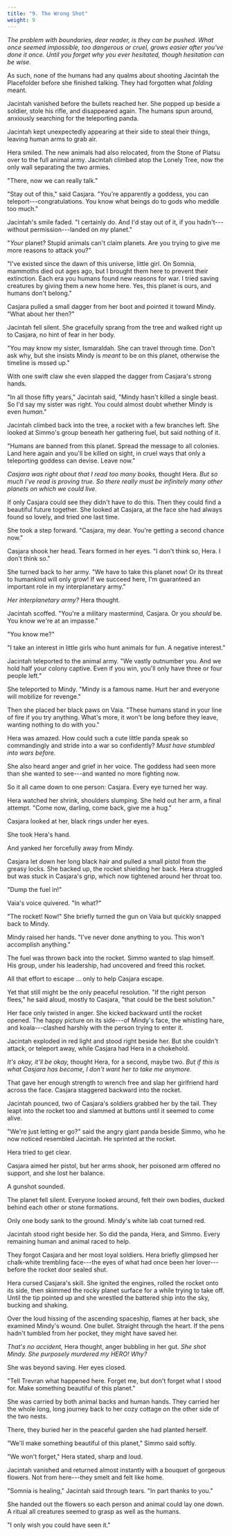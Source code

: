 ```yaml
---
title: "9. The Wrong Shot"
weight: 9
---
```


_The problem with boundaries, dear reader, is they can be pushed. What once seemed impossible, too dangerous or cruel, grows easier after you've done it once. Until you forget why you ever hesitated, though hesitation can be wise._

As such, none of the humans had any qualms about shooting Jacintah the Placefolder before she finished talking. They had forgotten what _folding_ meant.

Jacintah vanished before the bullets reached her. She popped up beside a soldier, stole his rifle, and disappeared again. The humans spun around, anxiously searching for the teleporting panda. 

Jacintah kept unexpectedly appearing at their side to steal their things, leaving human arms to grab air.

Hera smiled. The new animals had also relocated, from the Stone of Platsu over to the full animal army. Jacintah climbed atop the Lonely Tree, now the only wall separating the two armies.

"There, now we can really talk."

"Stay out of this," said Casjara. "You're apparently a goddess, you can teleport---congratulations. You know what beings do to gods who meddle too much."

Jacintah's smile faded. "I certainly do. And I'd stay out of it, if you hadn't---without permission---landed on _my_ planet."

"_Your_ planet? Stupid animals can't claim planets. Are you trying to give me more reasons to attack you?"

"I've existed since the dawn of this universe, little girl. On Somnia, mammoths died out ages ago, but I brought them here to prevent their extinction. Each era you humans found new reasons for war. I tried saving creatures by giving them a new home here. Yes, this planet is ours, and humans don't belong."

Casjara pulled a small dagger from her boot and pointed it toward Mindy. "What about her then?"

Jacintah fell silent. She gracefully sprang from the tree and walked right up to Casjara, no hint of fear in her body. 

"You may know my sister, Ismaraldah. She can travel through time. Don't ask why, but she insists Mindy is _meant_ to be on this planet, otherwise the timeline is mssed up."

With one swift claw she even slapped the dagger from Casjara's strong hands. 

"In all those fifty years," Jacintah said, "Mindy hasn't killed a single beast. So I'd say my sister was right. You could almost doubt whether Mindy is even _human_."

Jacintah climbed back into the tree, a rocket with a few branches left. She looked at Simmo's group beneath her gathering fuel, but said nothing of it. 

"Humans are banned from this planet. Spread the message to all colonies. Land here again and you'll be killed on sight, in cruel ways that only a teleporting goddess can devise. Leave now."

_Casjara was right about that I read too many books,_ thought Hera. _But so much I've read is proving true. So there really must be infinitely many other planets on which we could live._

If only Casjara could see they didn't have to do this. Then they could find a beautiful future together. She looked at Casjara, at the face she had always found so lovely, and tried one last time.

She took a step forward. "Casjara, my dear. You're getting a second chance now."

Casjara shook her head. Tears formed in her eyes. "I don't think so, Hera. I don't think so."

She turned back to her army. "We have to take this planet now! Or its threat to humankind will only grow! If we succeed here, I'm guaranteed an important role in my interplanetary army."

_Her interplanetary army?_ Hera thought.

Jacintah scoffed. "You're a military mastermind, Casjara. Or you _should_ be. You know we're at an impasse."

"You know me?"

"I take an interest in little girls who hunt animals for fun. A negative interest."

Jacintah teleported to the animal army. "We vastly outnumber you. And we hold half your colony captive. Even if you win, you'll only have three or four people left."

She teleported to Mindy. "Mindy is a famous name. Hurt her and everyone will mobilize for revenge."

Then she placed her black paws on Vaia. "These humans stand in your line of fire if you try anything. What's more, it won't be long before they leave, wanting nothing to do with you."

Hera was amazed. How could such a cute little panda speak so commandingly and stride into a war so confidently? _Must have stumbled into wars before._ 

She also heard anger and grief in her voice. The goddess had seen more than she wanted to see---and wanted no more fighting now.

So it all came down to one person: Casjara. Every eye turned her way. 

Hera watched her shrink, shoulders slumping. She held out her arm, a final attempt. "Come now, darling, come back, give me a hug."

Casjara looked at her, black rings under her eyes. 

She took Hera's hand.

And yanked her forcefully away from Mindy. 

Casjara let down her long black hair and pulled a small pistol from the greasy locks. She backed up, the rocket shielding her back. Hera struggled but was stuck in Casjara's grip, which now tightened around her throat too.

"Dump the fuel in!"

Vaia's voice quivered. "In what?"

"The rocket! Now!" She briefly turned the gun on Vaia but quickly snapped back to Mindy. 

Mindy raised her hands. "I've never done anything to you. This won't accomplish anything."

The fuel was thrown back into the rocket. Simmo wanted to slap himself. His group, under his leadership, had uncovered and freed this rocket. 

All that effort to escape ... only to help Casjara escape. 

Yet that still might be the only peaceful resolution. "If the right person flees," he said aloud, mostly to Casjara, "that could be the best solution."

Her face only twisted in anger. She kicked backward until the rocket opened. The happy picture on its side---of Mindy's face, the whistling hare, and koala---clashed harshly with the person trying to enter it.

Jacintah exploded in red light and stood right beside her. But she couldn't attack, or teleport away, while Casjara had Hera in a chokehold. 

_It's okay, it'll be okay,_ thought Hera, for a second, maybe two. _But if this is what Casjara has become, I don't want her to take me anymore._

That gave her enough strength to wrench free and slap her girlfriend hard across the face. Casjara staggered backward into the rocket. 

Jacintah pounced, two of Casjara's soldiers grabbed her by the tail. They leapt into the rocket too and slammed at buttons until it seemed to come alive.

"We're just letting er go?" said the angry giant panda beside Simmo, who he now noticed resembled Jacintah. He sprinted at the rocket. 

Hera tried to get clear. 

Casjara aimed her pistol, but her arms shook, her poisoned arm offered no support, and she lost her balance.

A gunshot sounded.

The planet fell silent. Everyone looked around, felt their own bodies, ducked behind each other or stone formations.

Only one body sank to the ground. Mindy's white lab coat turned red. 

Jacintah stood right beside her. So did the panda, Hera, and Simmo. Every remaining human and animal raced to help.

They forgot Casjara and her most loyal soldiers. Hera briefly glimpsed her chalk-white trembling face---the eyes of what had once been her lover---before the rocket door sealed shut. 

Hera cursed Casjara's skill. She ignited the engines, rolled the rocket onto its side, then skimmed the rocky planet surface for a while trying to take off. Until the tip pointed up and she wrestled the battered ship into the sky, bucking and shaking.

Over the loud hissing of the ascending spaceship, flames at her back, she examined Mindy's wound. One bullet. Straight through the heart. If the pens hadn't tumbled from her pocket, they might have saved her. 

_That's no accident,_ Hera thought, anger bubbling in her gut. _She shot Mindy. She purposely murdered my HERO! Why?_

She was beyond saving. Her eyes closed. 

"Tell Trevran what happened here. Forget me, but don't forget what I stood for. Make something beautiful of this planet."

She was carried by both animal backs and human hands. They carried her the whole long, long journey back to her cozy cottage on the other side of the two nests. 

There, they buried her in the peaceful garden she had planted herself.

"We'll make something beautiful of this planet," Simmo said softly.

"We won't forget," Hera stated, sharp and loud.

Jacintah vanished and returned almost instantly with a bouquet of gorgeous flowers. Not from here---they smelt and felt like home. 

"Somnia is healing," Jacintah said through tears. "In part thanks to you."

She handed out the flowers so each person and animal could lay one down. A ritual all creatures seemed to grasp as well as the humans.

"I only wish you could have seen it."
